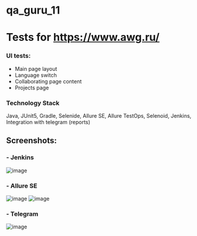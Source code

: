 # qa_guru_11
# Tests for https://www.awg.ru/

### UI tests:
- Main page layout
- Language switch
- Collaborating page content
- Projects page 

### Technology Stack
Java, JUnit5, Gradle, Selenide, Allure SE, Allure TestOps, Selenoid, Jenkins, Integration with telegram (reports)

## Screenshots:

### - Jenkins
![image](https://disk.yandex.ru/i/r6ycz4yCh4ffHQ)
### - Allure SE
![image]()
![image]()
### - Telegram
![image]()
